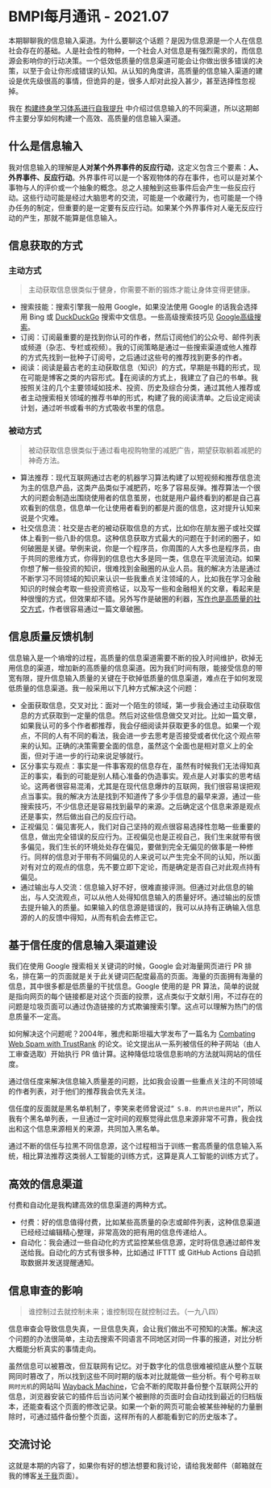 # BMPI每月通讯 - 2021.07

本期聊聊我的信息输入渠道。为什么要聊这个话题？是因为信息源是一个人在信息社会存在的基础。人是社会性的物种，一个社会人对信息是有强烈需求的，而信息源会影响你的行动决策。一个低效低质量的信息渠道可能会让你做出很多错误的决策，以至于会让你形成错误的认知。从认知的角度讲，高质量的信息输入渠道的建设是优先级很高的事情，但诡异的是，很多人却对此投入甚少，甚至选择性忽视掉。

我在 [构建终身学习体系进行自我提升](https://www.bmpi.dev/self/build-personal-knowledge-system/#信息输入的不同渠道介绍) 中介绍过信息输入的不同渠道，所以这期邮件主要分享如何构建一个高效、高质量的信息输入渠道。

## 什么是信息输入

我对信息输入的理解是**人对某个外界事件的反应行动**，这定义包含三个要素：**人、外界事件、反应行动**。外界事件可以是一个客观物体的存在事件，也可以是对某个事物与人的评价或一个抽象的概念。总之人接触到这些事件后会产生一些反应行动。这些行动可能是经过大脑思考的交流，可能是一个收藏行为，也可能是一个待办任务的制定，但重要的是一定要有反应行动。如果某个外界事件对人毫无反应行动的产生，那就不能算是信息输入。

## 信息获取的方式

### 主动方式

> 主动获取信息很类似于健身，你需要不断的锻炼才能让身体变得更健康。

- 搜索技能：搜索引擎我一般用 Google，如果没法使用 Google 的话我会选择用 Bing 或 [DuckDuckGo](https://duckduckgo.com/) 搜索中文信息。一些高级搜索技巧见 [Google高级搜索](https://wiki.bmpi.dev/#Google高级搜索)。
- 订阅：订阅最重要的是找到你认可的作者，然后订阅他们的公众号、邮件列表或频道（杂志、专栏或视频）。我的订阅策略是通过一些搜索渠道或他人推荐的方式先找到一批种子订阅号，之后通过这些号的推荐找到更多的作者。
- 阅读：阅读是最古老的主动获取信息（知识）的方式，早期是书籍的形式，现在可能是博客之类的内容形式。在阅读的方式上，我建立了自己的书单。我按照关注的几个主要领域如技术、投资、历史及综合分类，通过其他人推荐或者主动搜索相关领域的推荐书单的形式，构建了我的阅读清单。之后设定阅读计划，通过听书或看书的方式吸收书里的信息。

### 被动方式

> 被动获取信息很类似于通过看电视购物里的减肥广告，期望获取躺着减肥的神奇方法。

- 算法推荐：现代互联网通过古老的机器学习算法构建了以短视频和推荐信息流为主的信息产品，这类产品类似于减肥药，吃多了容易反弹。推荐算法一个很大的问题会制造出围绕使用者的信息茧房，也就是用户最终看到的都是自己喜欢看到的信息，信息单一化让使用者看到的都是片面的信息，这对提升认知来说是个灾难。
- 社交信息流：社交是古老的被动获取信息的方式，比如你在朋友圈子或社交媒体上看到一些八卦的信息。这种信息获取方式最大的问题在于封闭的圈子，如何破圈是关键。举例来说，你是一个程序员，你周围的人大多也是程序员，由于共同的思维方式，你得到的信息也大多是同一类，信息在平流层流动。如果你想了解一些投资的知识，很难找到金融圈的从业人员。我的解决方法是通过不断学习不同领域的知识来认识一些我重点关注领域的人，比如我在学习金融知识的时候会考取一些投资资格证，以及写一些和金融相关的文章，看起来是种很慢的方式，但效果却不错。另外写作是破圈的利器，[写作也是高质量的社交方式](https://www.bmpi.dev/self/build-personal-knowledge-system/#写作的意义)，作者很容易通过一篇文章破圈。

## 信息质量反馈机制

信息输入是一个墒增的过程，高质量的信息渠道需要不断的投入时间维护，砍掉无用信息的渠道，增加新的高质量的信息渠道。因为我们时间有限，能接受信息的带宽有限，提升信息输入质量的关键在于砍掉低质量的信息渠道，难点在于如何发现低质量的信息渠道。我一般采用以下几种方式解决这个问题：

- 全面获取信息，交叉对比：面对一个陌生的领域，第一步我会通过主动获取信息的方式获取到一定量的信息。然后对这些信息做交叉对比。比如一篇文章，如果我认可的多个作者都推荐，我会仔细阅读并获取更多的信息。如果一个观点，不同的人有不同的看法，我会进一步去思考是否接受或者优化这个观点带来的认知。正确的决策需要全面的信息，虽然这个全面也是相对意义上的全面，但对于进一步的行动来说足够就行。
- 区分事实与观点：事实是一件事客观的信息存在，虽然有时候我们无法得知真正的事实，看到的可能是别人精心准备的伪造事实。观点是人对事实的思考结论。这两者很容易混淆，尤其是在现代信息爆炸的互联网，我们很容易误把观点当事实。我的解决方法是找到不知道传了多少手信息的最早来源，通过一些搜索技巧，不少信息还是容易找到最早的来源。之后确定这个信息来源是观点还是事实，然后做出自己的反应行动。
- 正视偏见：偏见害死人，我们对自己坚持的观点很容易选择性忽略一些重要的信息，做出完全错误的反应行为。正视偏见也是正视自己，我们生来就带有很多偏见，我们生长的环境处处存在偏见，要做到完全无偏见的做事是一种修行。同样的信息对于带有不同偏见的人来说可以产生完全不同的认知，所以面对有对立的观点的信息，先不要立即下定论，而是确定是否自己对此观点持有偏见。
- 通过输出与人交流：信息输入好不好，很难直接评测。但通过对此信息的输出，与人交流观点，可以从他人处得知信息输入的质量好坏。通过输出的反馈去提升输入的质量。如果输入的信息源是错误的，我可以从持有正确输入信息源的人的反馈中得知，从而有机会去修正它。

## 基于信任度的信息输入渠道建设

我们在使用 Google 搜索相关关键词的时候，Google 会对海量网页进行 PR 排名，排在第一的页面就是关于此关键词匹配度最高的页面。海量的页面拥有海量的信息，其中很多都是低质量的干扰信息。Google 使用的是 PR 算法，简单的说就是指向网页的每个链接都是对这个页面的投票，这点类似于文献引用，不过存在的问题是垃圾页面可以通过伪造链接的方式欺骗搜索引擎。这点可以理解为热门的信息质量不一定高。

如何解决这个问题呢？2004年，雅虎和斯坦福大学发布了一篇名为 [Combating Web Spam with TrustRank](https://www.vldb.org/conf/2004/RS15P3.PDF) 的论文。论文提出从一系列被信任的种子网站（由人工审查选取）开始执行 PR 值计算。这种降低垃圾信息影响的方法就叫网站的信任度。

通过信任度来解决信息输入质量差的问题，比如我会设置一些重点关注的不同领域的作者列表，对于他们的推荐我会优先关注。

信任度的反面就是黑名单机制了，李笑来老师曾说过“` S.B. 的共识也是共识`”，所以我有个黑名单列表，一旦通过一定时间的观察觉得此信息来源非常不可靠，我会找出和这个信息来源相关的来源，共同加入黑名单。

通过不断的信任与拉黑不同信息源，这个过程相当于训练一套高质量的信息输入系统，相比算法推荐这类弱人工智能的训练方式，这算是真人工智能的训练方式了。

## 高效的信息渠道

付费和自动化是我构建高效的信息渠道的两种方式。

- 付费：好的信息值得付费，比如某些高质量的杂志或邮件列表，这种信息渠道已经经过编辑精心整理，非常高效的把有用的信息传递给人。
- 自动化：我会通过一些自动化的方式监控某些信息源，定时将信息通过邮件发送给我。自动化的方式有很多种，比如通过 IFTTT 或 GitHub Actions 自动抓取数据并发送提醒通知。

## 信息审查的影响

> 谁控制过去就控制未来；谁控制现在就控制过去。（一九八四）

信息审查会导致信息失真，一旦信息失真，会让我们做出不可预知的决策。解决这个问题的办法很简单，主动去搜索不同语言不同地区对同一件事的报道，对比分析大概能分析真实的事情走向。

虽然信息可以被篡改，但互联网有记忆。对于数字化的信息很难被彻底从整个互联网同时篡改了，所以找到这些不同时期的版本对比就能做一些分析。有个号称`互联网时光机`的网站叫 [Wayback Machine](https://archive.org/web/)，它会不断的爬取并备份整个互联网公开的信息，浏览器安装它的插件后当访问某个被删除的页面时会自动找到最近的归档版本，还能查看这个页面的修改记录。如果一个新的网页可能会被某些神秘的力量删除时，可通过插件备份整个页面，这样所有的人都能看到它的历史版本了。

## 交流讨论

这就是本期的内容了，如果你有好的想法想要和我讨论，请给我发邮件（邮箱就在我的博客[关于我](https://www.bmpi.dev/about/)页面）。

